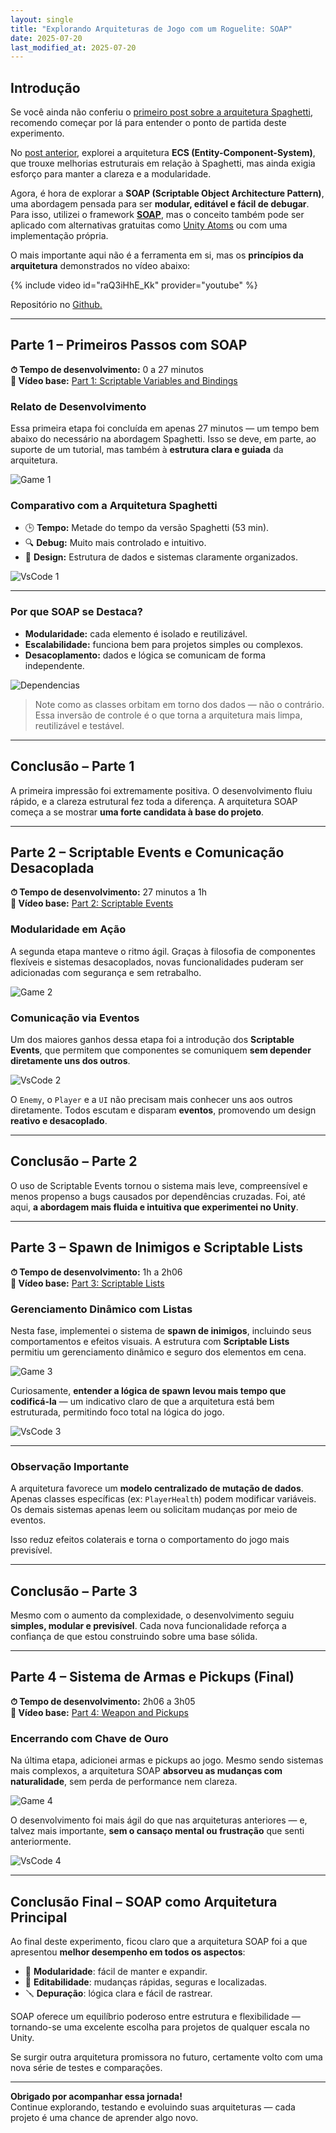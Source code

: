 ```yaml
---
layout: single
title: "Explorando Arquiteturas de Jogo com um Roguelite: SOAP"
date: 2025-07-20
last_modified_at: 2025-07-20
---
```


## Introdução

Se você ainda não conferiu o [primeiro post sobre a arquitetura Spaghetti](https://solracjunio.github.io/2025/06/30/Explorando-Arquiteturas-Spaghetti.html), recomendo começar por lá para entender o ponto de partida deste experimento.

No [post anterior](https://solracjunio.github.io/2025/07/03/explorando-arquiteturas-ecs.html), explorei a arquitetura **ECS (Entity-Component-System)**, que trouxe melhorias estruturais em relação à Spaghetti, mas ainda exigia esforço para manter a clareza e a modularidade.

Agora, é hora de explorar a **SOAP (Scriptable Object Architecture Pattern)**, uma abordagem pensada para ser **modular, editável e fácil de debugar**. Para isso, utilizei o framework [**SOAP**](https://obvious-game.gitbook.io/soap), mas o conceito também pode ser aplicado com alternativas gratuitas como [Unity Atoms](https://unity-atoms.github.io/unity-atoms/) ou com uma implementação própria.

O mais importante aqui não é a ferramenta em si, mas os **princípios da arquitetura** demonstrados no vídeo abaixo:

{% include video id="raQ3iHhE_Kk" provider="youtube" %}

Repositório no [Github.](https://github.com/solracjunio/ROG/tree/soap)

---

## Parte 1 – Primeiros Passos com SOAP

**⏱ Tempo de desenvolvimento:** 0 a 27 minutos  
**🎥 Vídeo base:** [Part 1: Scriptable Variables and Bindings](https://www.youtube.com/watch?v=Yfp9aUxkfw4&index=1)

### Relato de Desenvolvimento

Essa primeira etapa foi concluída em apenas 27 minutos — um tempo bem abaixo do necessário na abordagem Spaghetti. Isso se deve, em parte, ao suporte de um tutorial, mas também à **estrutura clara e guiada** da arquitetura.

![Game 1](/assets/images/2025-07-20-explorando-arquiteturas-soap/GM1.png)

### Comparativo com a Arquitetura Spaghetti

- 🕒 **Tempo:** Metade do tempo da versão Spaghetti (53 min).
- 🔍 **Debug:** Muito mais controlado e intuitivo.
- 🧠 **Design:** Estrutura de dados e sistemas claramente organizados.

![VsCode 1](/assets/images/2025-07-20-explorando-arquiteturas-soap/vscode1.png)

---

### Por que SOAP se Destaca?

- **Modularidade:** cada elemento é isolado e reutilizável.
- **Escalabilidade:** funciona bem para projetos simples ou complexos.
- **Desacoplamento:** dados e lógica se comunicam de forma independente.

![Dependencias](/assets/images/2025-07-20-explorando-arquiteturas-soap/Dependences1.png)

> Note como as classes orbitam em torno dos dados — não o contrário. Essa inversão de controle é o que torna a arquitetura mais limpa, reutilizável e testável.

---

## Conclusão – Parte 1

A primeira impressão foi extremamente positiva. O desenvolvimento fluiu rápido, e a clareza estrutural fez toda a diferença. A arquitetura SOAP começa a se mostrar **uma forte candidata à base do projeto**.

---

## Parte 2 – Scriptable Events e Comunicação Desacoplada

**⏱ Tempo de desenvolvimento:** 27 minutos a 1h  
**🎥 Vídeo base:** [Part 2: Scriptable Events](https://www.youtube.com/watch?v=Yfp9aUxkfw4&index=2)

### Modularidade em Ação

A segunda etapa manteve o ritmo ágil. Graças à filosofia de componentes flexíveis e sistemas desacoplados, novas funcionalidades puderam ser adicionadas com segurança e sem retrabalho.

![Game 2](/assets/images/2025-07-20-explorando-arquiteturas-soap/GM2.png)

### Comunicação via Eventos

Um dos maiores ganhos dessa etapa foi a introdução dos **Scriptable Events**, que permitem que componentes se comuniquem **sem depender diretamente uns dos outros**.

![VsCode 2](/assets/images/2025-07-20-explorando-arquiteturas-soap/vscode2.png)

O `Enemy`, o `Player` e a `UI` não precisam mais conhecer uns aos outros diretamente. Todos escutam e disparam **eventos**, promovendo um design **reativo e desacoplado**.

---

## Conclusão – Parte 2

O uso de Scriptable Events tornou o sistema mais leve, compreensível e menos propenso a bugs causados por dependências cruzadas. Foi, até aqui, **a abordagem mais fluida e intuitiva que experimentei no Unity**.

---

## Parte 3 – Spawn de Inimigos e Scriptable Lists

**⏱ Tempo de desenvolvimento:** 1h a 2h06  
**🎥 Vídeo base:** [Part 3: Scriptable Lists](https://www.youtube.com/watch?v=Yfp9aUxkfw4&index=3)

### Gerenciamento Dinâmico com Listas

Nesta fase, implementei o sistema de **spawn de inimigos**, incluindo seus comportamentos e efeitos visuais. A estrutura com **Scriptable Lists** permitiu um gerenciamento dinâmico e seguro dos elementos em cena.

![Game 3](/assets/images/2025-07-20-explorando-arquiteturas-soap/GM3.png)

Curiosamente, **entender a lógica de spawn levou mais tempo que codificá-la** — um indicativo claro de que a arquitetura está bem estruturada, permitindo foco total na lógica do jogo.

![VsCode 3](/assets/images/2025-07-20-explorando-arquiteturas-soap/vscode3.png)

---

### Observação Importante

A arquitetura favorece um **modelo centralizado de mutação de dados**. Apenas classes específicas (ex: `PlayerHealth`) podem modificar variáveis. Os demais sistemas apenas leem ou solicitam mudanças por meio de eventos.

Isso reduz efeitos colaterais e torna o comportamento do jogo mais previsível.

---

## Conclusão – Parte 3

Mesmo com o aumento da complexidade, o desenvolvimento seguiu **simples, modular e previsível**. Cada nova funcionalidade reforça a confiança de que estou construindo sobre uma base sólida.

---

## Parte 4 – Sistema de Armas e Pickups (Final)

**⏱ Tempo de desenvolvimento:** 2h06 a 3h05  
**🎥 Vídeo base:** [Part 4: Weapon and Pickups](https://www.youtube.com/watch?v=Yfp9aUxkfw4&index=4)

### Encerrando com Chave de Ouro

Na última etapa, adicionei armas e pickups ao jogo. Mesmo sendo sistemas mais complexos, a arquitetura SOAP **absorveu as mudanças com naturalidade**, sem perda de performance nem clareza.

![Game 4](/assets/images/2025-07-20-explorando-arquiteturas-soap/GM4.png)

O desenvolvimento foi mais ágil do que nas arquiteturas anteriores — e, talvez mais importante, **sem o cansaço mental ou frustração** que senti anteriormente.

![VsCode 4](/assets/images/2025-07-20-explorando-arquiteturas-soap/vscode4.png)

---

## Conclusão Final – SOAP como Arquitetura Principal

Ao final deste experimento, ficou claro que a arquitetura SOAP foi a que apresentou **melhor desempenho em todos os aspectos**:

- 🔧 **Modularidade**: fácil de manter e expandir.
- 🎨 **Editabilidade**: mudanças rápidas, seguras e localizadas.
- 🪛 **Depuração**: lógica clara e fácil de rastrear.

SOAP oferece um equilíbrio poderoso entre estrutura e flexibilidade — tornando-se uma excelente escolha para projetos de qualquer escala no Unity.

Se surgir outra arquitetura promissora no futuro, certamente volto com uma nova série de testes e comparações.

---

**Obrigado por acompanhar essa jornada!**  
Continue explorando, testando e evoluindo suas arquiteturas — cada projeto é uma chance de aprender algo novo.
